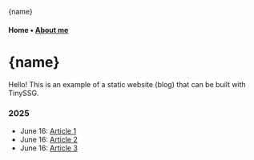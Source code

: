 {name}

#### Home &bull; [About me](me/index.html)

# {name}

Hello! This is an example of a static website (blog) that can be built with TinySSG.

### 2025

- June 16: [Article 1](blog/article1.html)
- June 16: [Article 2](blog/article2.html)
- June 16: [Article 3](blog/article3.html)
